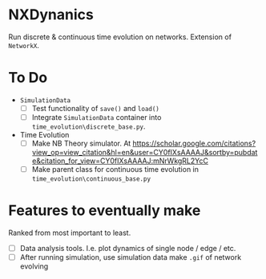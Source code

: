 # NXDynanics
Run discrete &amp; continuous time evolution on networks. Extension of `NetworkX`.

# To Do
- `SimulationData`
    - [ ] Test functionality of `save()` and `load()`
    - [ ] Integrate `SimulationData` container into `time_evolution\discrete_base.py`.
- Time Evolution 
    - [ ] Make NB Theory simulator. At https://scholar.google.com/citations?view_op=view_citation&hl=en&user=CY0fIXsAAAAJ&sortby=pubdate&citation_for_view=CY0fIXsAAAAJ:mNrWkgRL2YcC
    - [ ] Make parent class for continuous time evolution in `time_evolution\continuous_base.py`

# Features to eventually make 
Ranked from most important to least.
- [ ] Data analysis tools. I.e. plot dynamics of single node / edge / etc.
- [ ] After running simulation, use simulation data make `.gif` of network evolving